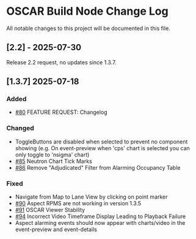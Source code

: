 # OSCAR Build Node Change Log
All notable changes to this project will be documented in this file. 


## [2.2] - 2025-07-30
Release 2.2 request, no updates since 1.3.7.


## [1.3.7] 2025-07-18

### Added
- [#80](https://github.com/Botts-Innovative-Research/osh-oakridge-buildnode/issues/80)
  FEATURE REQUEST: Changelog
### Changed
- ToggleButtons are disabled when selected to prevent no component showing (e.g. On event-preview when 'cps' chart is selected you can only toggle to 'nsigma' chart)
- [#85](https://github.com/Botts-Innovative-Research/osh-oakridge-buildnode/issues/85)
  Neutron Chart Tick Marks
- [#86](https://github.com/Botts-Innovative-Research/osh-oakridge-buildnode/issues/86)
  Remove "Adjudicated" Filter from Alarming Occupancy Table
### Fixed
- Navigate from Map to Lane View by clicking on point marker
- [#90](https://github.com/Botts-Innovative-Research/osh-oakridge-buildnode/issues/90)
  Aspect RPMS are not working in version 1.3.5
- [#91](https://github.com/Botts-Innovative-Research/osh-oakridge-buildnode/issues/91)
  OSCAR Viewer Stability
- [#94](https://github.com/Botts-Innovative-Research/osh-oakridge-buildnode/issues/94)
  Incorrect Video Timeframe Display Leading to Playback Failure
- Aspect alarming events should now appear with charts/video in the event-preview and event-details